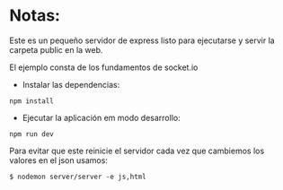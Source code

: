# Notas:

Este es un pequeño servidor de express listo para ejecutarse y servir la carpeta public en la web.

El ejemplo consta de los fundamentos de socket.io

- Instalar las dependencias:
```
npm install
```

- Ejecutar la aplicación em modo desarrollo:
```
npm run dev
```

Para evitar que este reinicie el servidor cada vez que cambiemos los valores en el json usamos:
```
$ nodemon server/server -e js,html
```